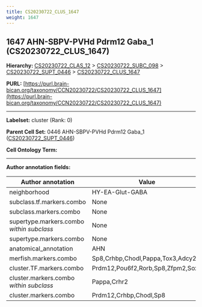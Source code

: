 ```yaml
---
title: CS20230722_CLUS_1647
weight: 1647
---
```

## 1647 AHN-SBPV-PVHd Pdrm12 Gaba_1 (CS20230722_CLUS_1647)
<b>Hierarchy: </b>
[CS20230722_CLAS_12](../CS20230722_CLAS_12) >
[CS20230722_SUBC_098](../CS20230722_SUBC_098) >
[CS20230722_SUPT_0446](../CS20230722_SUPT_0446) >
[CS20230722_CLUS_1647](../CS20230722_CLUS_1647)

**PURL:** [https://purl.brain-bican.org/taxonomy/CCN20230722/CS20230722_CLUS_1647](https://purl.brain-bican.org/taxonomy/CCN20230722/CS20230722_CLUS_1647)

---


**Labelset:** cluster (Rank: 0)

**Parent Cell Set:** 0446 AHN-SBPV-PVHd Pdrm12 Gaba_1 ([CS20230722_SUPT_0446](../CS20230722_SUPT_0446))



**Cell Ontology Term:** 

[MARKER GENES.]: #


---

[TRANSFERRED ANNOTATIONS.]: #


[AUTHOR ANNOTATION FIELDS.]: #


**Author annotation fields:**

| Author annotation | Value |
|-------------------|-------|
|neighborhood|HY-EA-Glut-GABA|
|subclass.tf.markers.combo|None|
|subclass.markers.combo|None|
|supertype.markers.combo _within subclass_|None|
|supertype.markers.combo|None|
|anatomical_annotation|AHN|
|merfish.markers.combo|Sp8,Crhbp,Chodl,Pappa,Tox3,Adcy2|
|cluster.TF.markers.combo|Prdm12,Pou6f2,Rorb,Sp8,Zfpm2,Sox2|
|cluster.markers.combo _within subclass_|Pappa,Crhr2|
|cluster.markers.combo|Prdm12,Crhbp,Chodl,Sp8|
